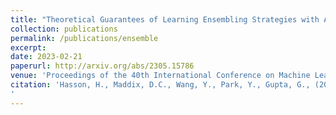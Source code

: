 ```yaml
---
title: "Theoretical Guarantees of Learning Ensembling Strategies with Applications to Time Series Forecasting"
collection: publications
permalink: /publications/ensemble
excerpt:
date: 2023-02-21
paperurl: http://arxiv.org/abs/2305.15786
venue: 'Proceedings of the 40th International Conference on Machine Learning (ICML)'
citation: 'Hasson, H., Maddix, D.C., Wang, Y., Park, Y., Gupta, G., (2023). &quot;Theoretical Guarantees of Learning Ensembling Strategies with Applications to Time Series Forecasting.&quot; <i>Proceedings of the 40th International Conference on Machine Learning (ICML), PMLR 202, 2023</i>.
'
---
```

